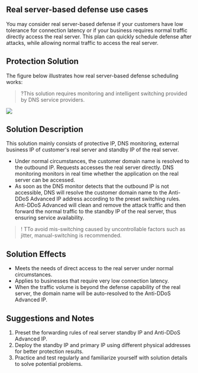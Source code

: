 ﻿[//]: # (chinagitpath:XXXXX)

## Real server-based defense use cases
You may consider real server-based defense if your customers have low tolerance for connection latency or if your business requires normal traffic directly access the real server. This plan can quickly schedule defense after attacks, while allowing normal traffic to access the real server. 

## Protection Solution
The figure below illustrates how real server-based defense scheduling works:
>?This solution requires monitoring and intelligent switching provided by DNS service providers.

 ![](https://main.qcloudimg.com/raw/302376f5b0a0a2c11391cffaa16cab65.png)

## Solution Description
This solution mainly consists of protective IP, DNS monitoring, external business IP of customer's real server and standby IP of the real server.
- Under normal circumstances, the customer domain name is resolved to the outbound IP. Requests accesses the real server directly. DNS monitoring monitors in real time whether the application on the real server can be accessed.
- As soon as the DNS monitor detects that the outbound IP is not accessible, DNS will resolve the customer domain name to the Anti-DDoS Advanced IP address according to the preset switching rules. Anti-DDoS Advanced will clean and remove the attack traffic and then forward the normal traffic to the standby IP of the real server, thus ensuring service availability. 
>! TTo avoid mis-switching caused by uncontrollable factors such as jitter, manual-switching is recommended.

## Solution Effects
- Meets the needs of direct access to the real server under normal circumstances.
- Applies to businesses that require very low connection latency.
- When the traffic volume is beyond the defense capability of the real server, the domain name will be auto-resolved to the Anti-DDoS Advanced IP.

## Suggestions and Notes
1. Preset the forwarding rules of real server standby IP and Anti-DDoS Advanced IP.
2. Deploy the standby IP and primary IP using different physical addresses for better protection results.
3. Practice and test regularly and familiarize yourself with solution details to solve potential problems.

